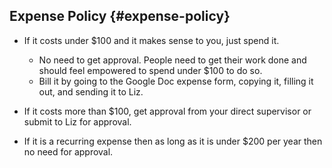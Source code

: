 ## Expense Policy {#expense-policy}

* If it costs under $100 and it makes sense to you, just spend it.

  * No need to get approval. People need to get their work done and should feel empowered to spend under $100 to do so.
  * Bill it by going to the Google Doc expense form, copying it, filling it out, and sending it to Liz.

* If it costs more than $100, get approval from your direct supervisor or submit to Liz for approval.

* If it is a recurring expense then as long as it is under $200 per year then no need for approval.



